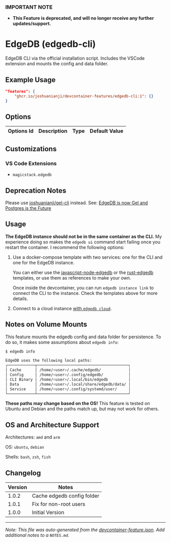 ### **IMPORTANT NOTE**
- **This Feature is deprecated, and will no longer receive any further updates/support.**

# EdgeDB (edgedb-cli)

EdgeDB CLI via the official installation script. Includes the VSCode extension and mounts the config and data folder.

## Example Usage

```json
"features": {
    "ghcr.io/joshuanianji/devcontainer-features/edgedb-cli:1": {}
}
```

## Options

| Options Id | Description | Type | Default Value |
|-----|-----|-----|-----|


## Customizations

### VS Code Extensions

- `magicstack.edgedb`

## Deprecation Notes

Please use [joshuanianji/gel-cli](https://github.com/joshuanianji/devcontainer-features/tree/main/src/gel-cli) instead. See: [EdgeDB is now Gel and Postgres is the Future](https://www.geldata.com/blog/edgedb-is-now-gel-and-postgres-is-the-future)

## Usage

**The EdgeDB instance should not be in the same container as the CLI.** My experience doing so makes the `edgedb ui` command start failing once you restart the container. I recommend the following options:

1. Use a docker-compose template with two services: one for the CLI and one for the EdgeDB instance.
    
    You can either use the [javascript-node-edgedb](https://github.com/joshuanianji/devcontainer-templates/blob/main/src/javascript-node-edgedb) or the [rust-edgedb](https://github.com/joshuanianji/devcontainer-templates/blob/main/src/rust-edgedb) templates, or use them as references to make your own.

    Once inside the devcontainer, you can run `edgedb instance link` to connect the CLI to the instance. Check the templates above for more details.

2. Connect to a cloud instance [with `edgedb cloud`](https://docs.edgedb.com/cloud/cli).

## Notes on Volume Mounts

This feature mounts the edgedb config and data folder for persistence. To do so, it makes some assumptions about `edgedb info`:

```bash
$ edgedb info

EdgeDB uses the following local paths:
┌────────────┬────────────────────────────────────────┐
│ Cache      │ /home/<user>/.cache/edgedb/            │
│ Config     │ /home/<user>/.config/edgedb/           │
│ CLI Binary │ /home/<user>/.local/bin/edgedb         │
│ Data       │ /home/<user>/.local/share/edgedb/data/ │
│ Service    │ /home/<user>/.config/systemd/user/     │
└────────────┴────────────────────────────────────────┘
```

**These paths may change based on the OS!** This feature is tested on Ubuntu and Debian and the paths match up, but may not work for others.

## OS and Architecture Support

Architectures: `amd` and `arm`

OS: `ubuntu`, `debian`

Shells: `bash`, `zsh`, `fish`

## Changelog

| Version | Notes                      |
| ------- | -------------------------- |
| 1.0.2   | Cache edgedb config folder |
| 1.0.1   | Fix for non-root users     |
| 1.0.0   | Initial Version            |


---

_Note: This file was auto-generated from the [devcontainer-feature.json](https://github.com/joshuanianji/devcontainer-features/blob/main/src/edgedb-cli/devcontainer-feature.json).  Add additional notes to a `NOTES.md`._
